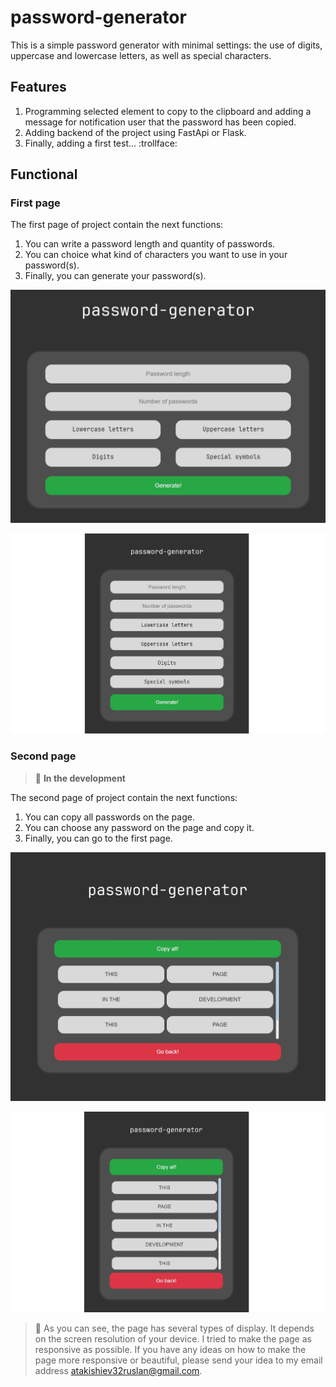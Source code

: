 # password-generator

This is a simple password generator with minimal settings: the use of digits, uppercase and lowercase letters, as well as special characters.

## Features

1. Programming selected element to copy to the clipboard and adding a message for notification user that the password has been copied.
2. Adding backend of the project using FastApi or Flask.
3. Finally, adding a first test... :trollface:

## Functional

### First page

The first page of project contain the next functions:

1. You can write a password length and quantity of passwords.
2. You can choice what kind of characters you want to use in your password(s).
3. Finally, you can generate your password(s).

![The first page for a large screen resolution!](images/first-bigSize-page.jpg "The first page for a large screen resolution")

![The first page for mobile device screen resolution!](images/first-smallSize-page.jpg "The first page for mobile device screen resolution")

### Second page

>:hammer: **In the development**

The second page of project contain the next functions:

1. You can copy all passwords on the page.
2. You can choose any password on the page and copy it.
3. Finally, you can go to the first page.

![The second page for a large screen resolution!](images/second-bigSize-page.jpg "The second page for a large screen resolution")

![The second page for mobile device screen resolution!](images/second-smallSize-page.jpg "The second page for mobile device screen resolution")

>:dizzy: As you can see, the page has several types of display. It depends on the screen resolution of your device. I tried to make the page as responsive as possible.
If you have any ideas on how to make the page more responsive or beautiful, please send your idea to my email address <atakishiev32ruslan@gmail.com>.
